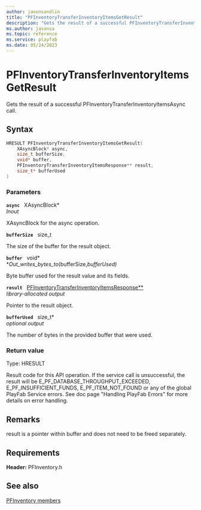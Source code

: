 ```yaml
---
author: jasonsandlin
title: "PFInventoryTransferInventoryItemsGetResult"
description: "Gets the result of a successful PFInventoryTransferInventoryItemsAsync call."
ms.author: jasonsa
ms.topic: reference
ms.service: playfab
ms.date: 05/24/2023
---
```


# PFInventoryTransferInventoryItemsGetResult  

Gets the result of a successful PFInventoryTransferInventoryItemsAsync call.  

## Syntax  
  
```cpp
HRESULT PFInventoryTransferInventoryItemsGetResult(  
    XAsyncBlock* async,  
    size_t bufferSize,  
    void* buffer,  
    PFInventoryTransferInventoryItemsResponse** result,  
    size_t* bufferUsed  
)  
```  
  
### Parameters  
  
**`async`** &nbsp; XAsyncBlock*  
*_Inout_*  
  
XAsyncBlock for the async operation.  
  
**`bufferSize`** &nbsp; size_t  
  
The size of the buffer for the result object.  
  
**`buffer`** &nbsp; void*  
*_Out_writes_bytes_to_(bufferSize,*bufferUsed)*  
  
Byte buffer used for the result value and its fields.  
  
**`result`** &nbsp; [PFInventoryTransferInventoryItemsResponse**](../../pfinventorytypes/structs/pfinventorytransferinventoryitemsresponse.md)  
*library-allocated output*  
  
Pointer to the result object.  
  
**`bufferUsed`** &nbsp; size_t*  
*optional output*  
  
The number of bytes in the provided buffer that were used.  
  
  
### Return value
Type: HRESULT
  
Result code for this API operation. If the service call is unsuccessful, the result will be E_PF_DATABASE_THROUGHPUT_EXCEEDED, E_PF_INSUFFICIENT_FUNDS, E_PF_ITEM_NOT_FOUND or any of the global PlayFab Service errors. See doc page "Handling PlayFab Errors" for more details on error handling.
  
## Remarks  
  
result is a pointer within buffer and does not need to be freed separately.
  
## Requirements  
  
**Header:** PFInventory.h
  
## See also  
[PFInventory members](../pfinventory_members.md)  

  
  
